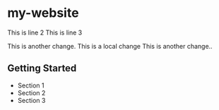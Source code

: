 # my-website
This is line 2
This is line 3

This is another change.
This is a local change
This is another change..

## Getting Started 
- Section 1
- Section 2
- Section 3
